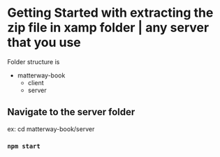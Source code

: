 # Getting Started with extracting the zip file in xamp folder | any server that you use

Folder structure is

- matterway-book
  - client
  - server

## Navigate to the server folder

ex: cd matterway-book/server

### `npm start`
